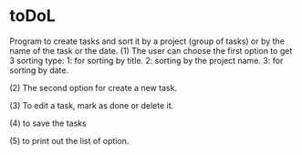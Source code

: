 # toDoL

Program to create tasks and sort it by a project (group of tasks) or by the name of the task or the date.
(1) The user can choose the first option to get 3 sorting type:
    1: for sorting by title.
    2: sorting by the project name.
    3: for sorting by date.

(2) The second option for create a new task.

(3) To edit a task, mark as done or delete it.

(4) to save the tasks

(5) to print out the list of option.


